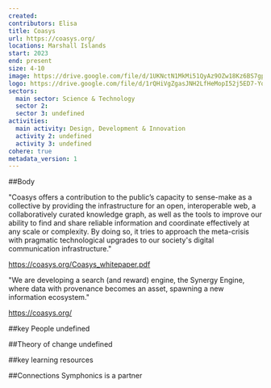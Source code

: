 ```yaml
---
created:
contributors: Elisa
title: Coasys
url: https://coasys.org/
locations: Marshall Islands
start: 2023
end: present
size: 4-10
image: https://drive.google.com/file/d/1UKNctN1MkMi51QyAz9OZw18Kz6BS7gpR/view?usp=drive_link
logo: https://drive.google.com/file/d/1rQHiVgZgasJNH2LfHeMopI52j5ED7-Yq/view?usp=drive_link
sectors:
  main sector: Science & Technology
  sector 2: 
  sector 3: undefined
activities: 
  main activity: Design, Development & Innovation
  activity 2: undefined
  activity 3: undefined
cohere: true
metadata_version: 1
---
```



##Body

"Coasys offers a contribution to the public’s capacity to sense-make as a collective by providing the infrastructure for an open, interoperable web, a collaboratively curated knowledge graph, as well as the tools to improve our ability to find and share reliable information and coordinate effectively at any scale or complexity.  By doing so, it tries to approach the meta-crisis with pragmatic technological upgrades to our society's digital communication infrastructure."

https://coasys.org/Coasys_whitepaper.pdf 

"We are developing a search (and reward) engine, the Synergy Engine, where data with provenance becomes an asset, spawning a new information ecosystem."

https://coasys.org/


##key People
undefined

##Theory of change
undefined

##key learning resources


##Connections
Symphonics is a partner

